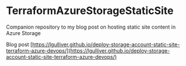 # TerraformAzureStorageStaticSite
Companion repository to my blog post on hosting static site content in Azure Storage

Blog post [https://lgulliver.github.io/deploy-storage-account-static-site-terraform-azure-devops/](https://lgulliver.github.io/deploy-storage-account-static-site-terraform-azure-devops/)
